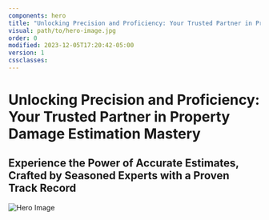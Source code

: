 ```yaml
---
components: hero
title: "Unlocking Precision and Proficiency: Your Trusted Partner in Property Damage Estimation Mastery"
visual: path/to/hero-image.jpg
order: 0
modified: 2023-12-05T17:20:42-05:00
version: 1
cssclasses:
---
```


# Unlocking Precision and Proficiency: Your Trusted Partner in Property Damage Estimation Mastery

## Experience the Power of Accurate Estimates, Crafted by Seasoned Experts with a Proven Track Record

![Hero Image](path/to/hero-image.jpg)
